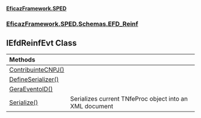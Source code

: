#### [EficazFramework.SPED](EficazFrameworkSPED.md 'EficazFramework SPED')
### [EficazFramework.SPED.Schemas.EFD_Reinf](EficazFramework.SPED.Schemas.EFD_Reinf.md 'EficazFramework.SPED.Schemas.EFD_Reinf')

## IEfdReinfEvt Class

| Methods | |
| :--- | :--- |
| [ContribuinteCNPJ()](EficazFramework.SPED.Schemas.EFD_Reinf/IEfdReinfEvt/ContribuinteCNPJ().md 'EficazFramework.SPED.Schemas.EFD_Reinf.IEfdReinfEvt.ContribuinteCNPJ()') | |
| [DefineSerializer()](EficazFramework.SPED.Schemas.EFD_Reinf/IEfdReinfEvt/DefineSerializer().md 'EficazFramework.SPED.Schemas.EFD_Reinf.IEfdReinfEvt.DefineSerializer()') | |
| [GeraEventoID()](EficazFramework.SPED.Schemas.EFD_Reinf/IEfdReinfEvt/GeraEventoID().md 'EficazFramework.SPED.Schemas.EFD_Reinf.IEfdReinfEvt.GeraEventoID()') | |
| [Serialize()](EficazFramework.SPED.Schemas.EFD_Reinf/IEfdReinfEvt/Serialize().md 'EficazFramework.SPED.Schemas.EFD_Reinf.IEfdReinfEvt.Serialize()') | Serializes current TNfeProc object into an XML document |
